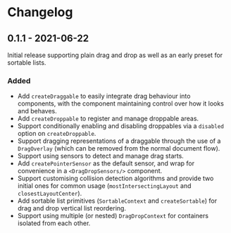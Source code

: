 # Changelog

## 0.1.1 - 2021-06-22

Initial release supporting plain drag and drop as well as an early preset for
sortable lists.

### Added

- Add `createDraggable` to easily integrate drag behaviour into components, with
the component maintaining control over how it looks and behaves.
- Add `createDroppable` to register and manage droppable areas. 
- Support conditionally enabling and disabling droppables via a `disabled`
option on `createDroppable`.
- Support dragging representations of a draggable through the use of a
`DragOverlay` (which can be removed from the normal document flow).
- Support using sensors to detect and manage drag starts.
- Add `createPointerSensor` as the default sensor, and wrap for convenience in a
`<DragDropSensors/>` component.
- Support customising collision detection algorithms and provide two initial
ones for common usage (`mostIntersectingLayout` and `closestLayoutCenter`).
- Add sortable list primitives (`SortableContext` and `createSortable`) for drag
and drop vertical list reordering.
- Support using multiple (or nested) `DragDropContext` for containers isolated
from each other.
